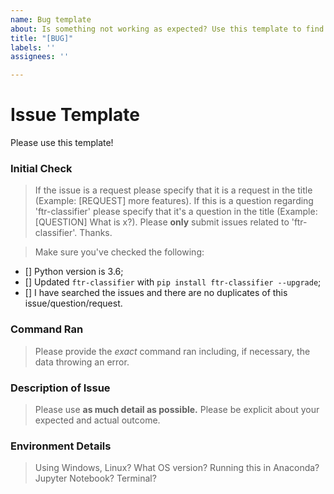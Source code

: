 ```yaml
---
name: Bug template
about: Is something not working as expected? Use this template to find a solution.
title: "[BUG]"
labels: ''
assignees: ''

---
```


# Issue Template
Please use this template!

### Initial Check
> If the issue is a request please specify that it is a request in the title (Example: [REQUEST] more features). If this is a question regarding 'ftr-classifier' please specify that it's a question in the title (Example: [QUESTION] What is x?). Please **only** submit issues related to 'ftr-classifier'. Thanks.

>Make sure you've checked the following:

- [] Python version is 3.6;
- [] Updated `ftr-classifier` with `pip install ftr-classifier --upgrade`;
- [] I have searched the issues and there are no duplicates of this issue/question/request.

### Command Ran
>Please provide the _exact_ command ran including, if necessary, the data throwing an error. 

### Description of Issue
>Please use **as much detail as possible.** Please be explicit about your expected and actual outcome.

### Environment Details
>Using Windows, Linux? What OS version? Running this in Anaconda? Jupyter Notebook? Terminal?
